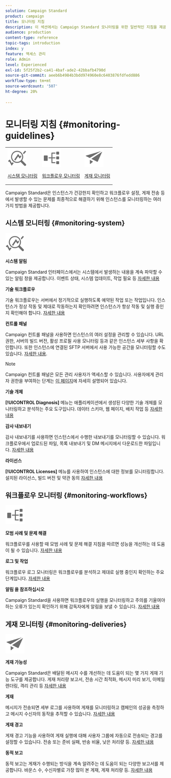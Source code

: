 ```yaml
---
solution: Campaign Standard
product: campaign
title: 모니터링 지침
description: 이 섹션에서는 Campaign Standard 모니터링을 위한 일반적인 지침을 제공합니다.
audience: production
content-type: reference
topic-tags: introduction
index: y
feature: 액세스 관리
role: Admin
level: Experienced
exl-id: 5f25f2b2-ca41-4baf-ade2-42bbafb4790d
source-git-commit: aeeb6b4984b3bdd974960e8c6403876fdfedd886
workflow-type: tm+mt
source-wordcount: '507'
ht-degree: 20%

---
```


# 모니터링 지침 {#monitoring-guidelines}

<table>
<tr><td><img src="assets/do-not-localize/icon_system.svg" width="60px"><p><a href="#monitoring-system">시스템 모니터링</a></p></td>
<td><img src="assets/do-not-localize/icon_workflows.svg" width="60px"><p><a href="#moniroting-workflows">워크플로우 모니터링</a></p></td>
<td><img src="assets/do-not-localize/icon_send.svg" width="60px"><p><a href="#monitoring-deliveries">게재 모니터링</a></p></td></tr>
</table>

Campaign Standard은 인스턴스가 건강한지 확인하고 워크플로우 설정, 게재 전송 등에서 발생할 수 있는 문제를 최종적으로 해결하기 위해 인스턴스를 모니터링하는 여러 가지 방법을 제공합니다.

## 시스템 모니터링 {#monitoring-system}

<img src="assets/do-not-localize/icon_system.svg" width="60px">

**시스템 알림**

Campaign Standard 인터페이스에서는 시스템에서 발생하는 내용을 계속 파악할 수 있는 알림 창을 제공합니다. 이벤트 상태, 시스템 업데이트, 작업 필요 등 [자세한 내용](../../start/using/interface-description.md#top-bar)


**기술 워크플로우**

기술 워크플로우는 서버에서 정기적으로 실행하도록 예약된 작업 또는 작업입니다. 인스턴스가 정상 작동 및 제대로 작동하는지 확인하려면 인스턴스가 항상 작동 및 실행 중인지 확인해야 합니다. [자세한 내용](../../administration/using/technical-workflows.md)

**컨트롤 패널**

Campaign 컨트롤 패널을 사용하면 인스턴스의 여러 설정을 관리할 수 있습니다. URL 권한, 서버의 빌드 버전, 활성 프로필 사용 모니터링 등과 같은 인스턴스 세부 사항을 확인합니다. 또한 인스턴스에 연결된 SFTP 서버에서 사용 가능한 공간을 모니터링할 수도 있습니다. [자세한 내용](https://experienceleague.adobe.com/docs/control-panel/using/control-panel-home.html?lang=ko).

>[!NOTE]
>
>Campaign 컨트롤 패널은 모든 관리 사용자가 액세스할 수 있습니다. 사용자에게 관리자 권한을 부여하는 단계는 [이 페이지](https://experienceleague.adobe.com/docs/control-panel/using/discover-control-panel/managing-permissions.html?lang=ko#discover-control-panel)에 자세히 설명되어 있습니다.

**기술 개체**

**[!UICONTROL Diagnosis]** 메뉴는 애플리케이션에서 생성된 다양한 기술 개체를 모니터링하고 분석하는 주요 도구입니다. 데이터 스키마, 웹 페이지, 배치 작업 등 [자세한 내용](../../developing/using/monitoring-data-model-changes.md)

**감사 내보내기**

감사 내보내기를 사용하면 인스턴스에서 수행한 내보내기를 모니터링할 수 있습니다. 워크플로우에서 업로드된 파일, 목록 내보내기 및 DM 메시지에서 다운로드한 파일입니다.
[자세한 내용](../../administration/using/auditing-export-logs.md)

**라이선스**

**[!UICONTROL Licenses]** 메뉴를 사용하여 인스턴스에 대한 정보를 모니터링합니다. 설치된 라이선스, 빌드 버전 및 약관 동의
[자세한 내용](../../administration/using/licenses.md)

## 워크플로우 모니터링 {#monitoring-workflows}

<img src="assets/do-not-localize/icon_workflows.svg" width="60px">

**모범 사례 및 문제 해결**

워크플로우를 사용할 때 모범 사례 및 문제 해결 지침을 따르면 성능을 개선하는 데 도움이 될 수 있습니다.
[자세한 내용](../../automating/using/best-practices-workflows.md)

**로그 및 작업**

워크플로우 로그 모니터링은 워크플로우를 분석하고 제대로 실행 중인지 확인하는 주요 단계입니다.
[자세한 내용](../../automating/using/monitoring-workflow-execution.md#workflow-log-and-tasks)

**알림 을 참조하십시오**

Campaign Standard을 사용하면 워크플로우의 실행을 모니터링하고 주의를 기울여야 하는 오류가 있는지 확인하기 위해 감독자에게 알림을 보낼 수 있습니다.
[자세한 내용](../../automating/using/monitoring-workflow-execution.md#error-management)

## 게재 모니터링 {#monitoring-deliveries}

<img src="assets/do-not-localize/icon_send.svg" width="60px">

**게재 가능성**

Campaign Standard은 배달된 메시지 수를 개선하는 데 도움이 되는 몇 가지 게재 기능 도구를 제공합니다. 게재 처리량 보고서, 전송 시간 최적화, 메시지 미리 보기, 이메일 렌더링, 격리 관리 등
[자세한 내용](../../sending/using/about-deliverability.md)

**게재**

메시지가 전송되면 세부 로그를 사용하여 게재를 모니터링하고 캠페인의 성공을 측정하고 메시지 수신자의 동작을 추적할 수 있습니다.
[자세한 내용](../../sending/using/monitoring-a-delivery.md)

**게재 경고**

게재 경고 기능을 사용하여 게재 실행에 대해 사용자 그룹에 자동으로 전송되는 경고를 설정할 수 있습니다. 전송 또는 준비 실패, 반송 비율, 낮은 처리량 등.
[자세한 내용](../../sending/using/receiving-alerts-when-failures-happen.md)

**동적 보고**

동적 보고는 게재가 수행되는 방식을 계속 알려주는 데 도움이 되는 다양한 보고서를 제공합니다. 바운스 수, 수신자별로 가장 많이 본 게재, 게재 처리량 등.
[자세한 내용](../../reporting/using/about-dynamic-reports.md)

